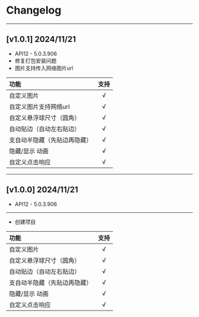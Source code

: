 
# Changelog

---
## [v1.0.1] 2024/11/21
* API12 - 5.0.3.906
* 修复打包安装问题
* 图片支持传入网络图片url
 
| 功能             | 支持  |
|:---------------|:---:|
| 自定义图片          |  √  |
| 自定义图片支持网络url   |  √  |
| 自定义悬浮球尺寸（圆角）   |  √  |
| 自动贴边（自动左右贴边）   |  √  |
| 支自动半隐藏（先贴边再隐藏） |  √  |
| 隐藏/显示 动画       |  √  |
| 自定义点击响应        |  √  |

---

## [v1.0.0] 2024/11/21
* API12 - 5.0.3.906 

---

* 创建项目

| 功能             | 支持  |
|:---------------|:---:|
| 自定义图片          |  √  | 
| 自定义悬浮球尺寸（圆角）   |  √  |
| 自动贴边（自动左右贴边）   |  √  |
| 支自动半隐藏（先贴边再隐藏） |  √  |
| 隐藏/显示 动画       |  √  |
| 自定义点击响应        |  √  |

 

